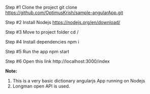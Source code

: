 Step #1 Clone the project 
git clone https://github.com/OptimusKrish/sample-angularApp.git

Step #2 Install Nodejs
https://nodejs.org/en/download/

Step #3 Move to project folder
cd <Projectpath>/

Step #4 Install dependencies
npm i

Step #5 Run the app
npm start

Step #6 Open this link
http://localhost:3000/index

<b>Note: </b>
1. This is a very basic dictionary angularjs App running on Nodejs
2. Longman open API is used.
